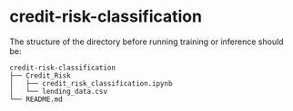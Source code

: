 # credit-risk-classification
The structure of the directory before running training or inference should be:
```
credit-risk-classification
├── Credit_Risk
│   ├── credit_risk_classification.ipynb            
│   └── lending_data.csv   
└── README.md   
```